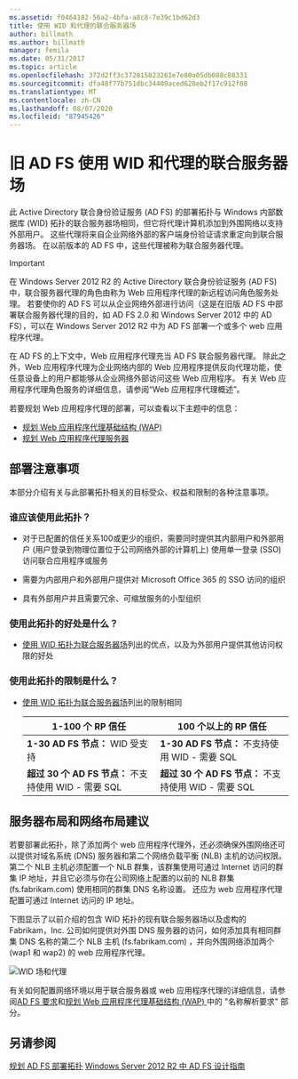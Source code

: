 ```yaml
---
ms.assetid: f0464182-56a2-4bfa-a8c8-7e39c1bd62d3
title: 使用 WID 和代理的联合服务器场
author: billmath
ms.author: billmath
manager: femila
ms.date: 05/31/2017
ms.topic: article
ms.openlocfilehash: 372d2ff3c372815823261e7e80a05db088c88331
ms.sourcegitcommit: dfa48f77b751dbc34409aced628eb2f17c912f08
ms.translationtype: MT
ms.contentlocale: zh-CN
ms.lasthandoff: 08/07/2020
ms.locfileid: "87945426"
---
```

# <a name="legacy-ad-fs-federation-server-farm-using-wid-and-proxies"></a>旧 AD FS 使用 WID 和代理的联合服务器场

此 Active Directory 联合身份验证服务 (AD FS) 的部署拓扑与 Windows 内部数据库 (WID) 拓扑的联合服务器场相同，但它将代理计算机添加到外围网络以支持外部用户。 这些代理将来自企业网络外部的客户端身份验证请求重定向到联合服务器场。 在以前版本的 AD FS 中，这些代理被称为联合服务器代理。

> [!IMPORTANT]
> 在 Windows Server 2012 R2 的 Active Directory 联合身份验证服务 (AD FS) 中，联合服务器代理的角色由称为 Web 应用程序代理的新远程访问角色服务处理。 若要使你的 AD FS 可以从企业网络外部进行访问（这是在旧版 AD FS 中部署联合服务器代理的目的，如 AD FS 2.0 和 Windows Server 2012 中的 AD FS），可以在 Windows Server 2012 R2 中为 AD FS 部署一个或多个 web 应用程序代理。
>
> 在 AD FS 的上下文中，Web 应用程序代理充当 AD FS 联合服务器代理。 除此之外，Web 应用程序代理为企业网络内部的 Web 应用程序提供反向代理功能，使任意设备上的用户都能够从企业网络外部访问这些 Web 应用程序。 有关 Web 应用程序代理角色服务的详细信息，请参阅“Web 应用程序代理概述”。
>
> 若要规划 Web 应用程序代理的部署，可以查看以下主题中的信息：
>
> - [规划 Web 应用程序代理基础结构 (WAP) ](/previous-versions/orphan-topics/ws.11/dn383648(v=ws.11))
> - [规划 Web 应用程序代理服务器](/previous-versions/orphan-topics/ws.11/dn383647(v=ws.11))

## <a name="deployment-considerations"></a>部署注意事项
本部分介绍有关与此部署拓扑相关的目标受众、权益和限制的各种注意事项。

### <a name="who-should-use-this-topology"></a>谁应该使用此拓扑？

- 对于已配置的信任关系100或更少的组织，需要同时提供其内部用户和外部用户 (用户登录到物理位置位于公司网络外部的计算机上) 使用单一登录 (SSO) 访问联合应用程序或服务

- 需要为内部用户和外部用户提供对 Microsoft Office 365 的 SSO 访问的组织

- 具有外部用户并且需要冗余、可缩放服务的小型组织

### <a name="what-are-the-benefits-of-using-this-topology"></a>使用此拓扑的好处是什么？

- [使用 WID 拓扑为联合服务器场](Federation-Server-Farm-Using-WID.md)列出的优点，以及为外部用户提供其他访问权限的好处

### <a name="what-are-the-limitations-of-using-this-topology"></a>使用此拓扑的限制是什么？

- [使用 WID 拓扑为联合服务器场](Federation-Server-Farm-Using-WID.md)列出的限制相同

    | 1-100 个 RP 信任 | 100 个以上的 RP 信任 |
    |--|--|
    | **1-30 AD FS 节点：** WID 受支持 | **1-30 AD FS 节点：** 不支持使用 WID - 需要 SQL |
    | **超过 30 个 AD FS 节点：** 不支持使用 WID - 需要 SQL | **超过 30 个 AD FS 节点：** 不支持使用 WID - 需要 SQL |

## <a name="server-placement-and-network-layout-recommendations"></a>服务器布局和网络布局建议
若要部署此拓扑，除了添加两个 web 应用程序代理外，还必须确保外围网络还可以提供对域名系统 (DNS) 服务器和第二个网络负载平衡 (NLB) 主机的访问权限。 第二个 NLB 主机必须配置一个 NLB 群集，该群集使用可通过 Internet 访问的群集 IP 地址，并且它必须与你在公司网络上配置的以前的 NLB 群集 (fs.fabrikam.com) 使用相同的群集 DNS 名称设置。 还应为 web 应用程序代理配置可通过 Internet 访问的 IP 地址。

下图显示了以前介绍的包含 WID 拓扑的现有联合服务器场以及虚构的 Fabrikam，Inc. 公司如何提供对外围 DNS 服务器的访问，如何添加具有相同群集 DNS 名称的第二个 NLB 主机 (fs.fabrikam.com) ，并向外围网络添加两个 (wap1 和 wap2) 的 web 应用程序代理。

![WID 场和代理](media/WIDFarmADFSBlue.gif)

有关如何配置网络环境以用于联合服务器或 web 应用程序代理的详细信息，请参阅[AD FS 要求](AD-FS-Requirements.md)和[规划 Web 应用程序代理基础结构 (WAP) ](/previous-versions/orphan-topics/ws.11/dn383648(v=ws.11))中的 "名称解析要求" 部分。

## <a name="see-also"></a>另请参阅
[规划 AD FS 部署拓扑](Plan-Your-AD-FS-Deployment-Topology.md) 
[Windows Server 2012 R2 中 AD FS 设计指南](AD-FS-Design-Guide-in-Windows-Server-2012-R2.md)

